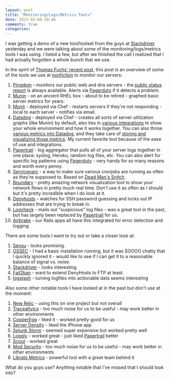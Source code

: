 ```yaml
---
layout: post
title: "Monitoring/Logs/Metrics Tools"
date: 2013-03-09 10:46
comments: true
categories: 
---
```

I was getting a demo of a new tool/toolset from the guys at [Stackdriver](http://www.stackdriver.com) yesterday and we were talking about some of the monitoring/logs/metrics tools I was using. I listed a few, but after we finished the call I realized that I had actually forgotten a whole bunch that we use.

In the spirit of [Thomas Fuchs' recent post](http://mir.aculo.us/2013/02/16/running-a-saas-here-are-some-services-youll-find-useful/), this post is an overview of some of the tools we use at [nonfiction](http://www.nonfiction.ca/) to monitor our servers:

1. [Pingdom](https://www.pingdom.com) - monitors our public web and dns servers - the [public status report](http://status.nonfiction.ca) is always available. Alerts via [Pagerduty](http://www.pagerduty.com) if it detects a problem.
2. [Munin](http://munin-monitoring.org) - on an ancient RHEL box - about to be retired - graphed basic server metrics for years.
3. [Monit](http://mmonit.com/monit/) - deployed via Chef - restarts servers if they're not responding - local to each server - notifies via email.
4. [Datadog](http://www.datadoghq.com) - deployed via Chef - creates all sorts of server utilization graphs (like Munin) by default, also ties in [various integrations](http://www.datadoghq.com/integrations/) to show your whole environment and how it works together. You can also throw [various metrics into Datadog](http://docs.datadoghq.com/guides/metrics/), and they take care of [storing and visualizing those metrics](https://github.com/darron/fastdog). My current favorite tool because of the ease of use and integrations.
5. [Papertrail](https://papertrailapp.com) - log aggregator that pulls all of your server logs together in one place: syslog, Heroku, random log files, etc. You can also alert for specific log patterns using [Pagerduty](http://www.pagerduty.com) - very handy for so many reasons and worth every penny.
6. [Servicenarc](https://github.com/darron/servicenarc) - a way to make sure various cronjobs are running as often as they're supposed to. Based on [Dead Man's Snitch](https://deadmanssnitch.com).
7. [Boundary](http://boundary.com) - pretty amazing network visualization tool to show your network flows in pretty much real time. Don't use it as often as I should but it's pretty incredible when I do look at it.
8. [Denyhosts](http://denyhosts.sourceforge.net) - watches for SSH password guessing and locks out IP addresses that are trying to break in.
9. [Logcheck](http://logcheck.org/) - mails out "suspicious" log files - was a great tool in the past, but has largely been replaced by [Papertrail](https://papertrailapp.com) for us.
10. [Airbrake](https://airbrake.io/pages/home) - our Rails apps all have this integrated for error detection and logging

There are some tools I want to try out or take a closer look at:

1. [Sensu](http://sensuapp.org) - looks promising.
2. [OSSEC](http://www.ossec.net) - I had a basic installation running, but it was SOOOO chatty that I quickly ignored it - would like to see if I can get it to a reasonable balance of signal vs. noise.
3. [Stackdriver](http://www.stackdriver.com) - looks interesting.
4. [Fail2ban](http://www.fail2ban.org) - want to extend DenyHosts to FTP at least.
5. [logstash](http://www.logstash.net) - turning logfiles into actionable data seems interesting

Also some other notable tools I have looked at in the past but don't use at the moment:

1. [New Relic](http://newrelic.com/lp/server-monitoring) - using this on one project but not overall
2. [Tracealtyics](http://www.tracelytics.com) - too much noise for us to be useful - may work better in other environments
3. [CopperEgg](http://copperegg.com) - liked it - worked pretty good for us
4. [Server Density](http://www.serverdensity.com) - liked the iPhone app
5. [Splunk Storm](http://www.splunk.com/view/splunk-storm/SP-CAAAG58) - seemed super expensive but worked pretty well
6. [Loggly](http://loggly.com) - worked great - just liked [Papertrail](https://papertrailapp.com) better
7. [Scout](https://scoutapp.com) - worked great
8. [Mod Security](http://www.modsecurity.org) - too much noise for us to be useful - may work better in other environments
9. [Librato Metrics](https://metrics.librato.com) - powerful tool with a great team behind it

What do you guys use? Anything notable that I've missed that I should look into?